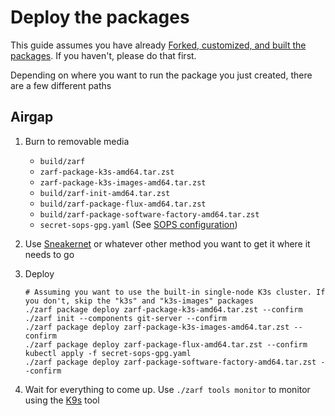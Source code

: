 # Deploy the packages

This guide assumes you have already [Forked, customized, and built the packages](fork-and-build.md). If you haven't, please do that first.

Depending on where you want to run the package you just created, there are a few different paths

## Airgap

1. Burn to removable media
    - `build/zarf`
    - `zarf-package-k3s-amd64.tar.zst`
    - `zarf-package-k3s-images-amd64.tar.zst`
    - `build/zarf-init-amd64.tar.zst`
    - `build/zarf-package-flux-amd64.tar.zst`
    - `build/zarf-package-software-factory-amd64.tar.zst`
    - `secret-sops-gpg.yaml` (See [SOPS configuration](sops.md))

2. Use [Sneakernet](https://en.wikipedia.org/wiki/Sneakernet) or whatever other method you want to get it where it needs to go

3. Deploy

   ```shell
   # Assuming you want to use the built-in single-node K3s cluster. If you don't, skip the "k3s" and "k3s-images" packages
   ./zarf package deploy zarf-package-k3s-amd64.tar.zst --confirm
   ./zarf init --components git-server --confirm
   ./zarf package deploy zarf-package-k3s-images-amd64.tar.zst --confirm
   ./zarf package deploy zarf-package-flux-amd64.tar.zst --confirm
   kubectl apply -f secret-sops-gpg.yaml
   ./zarf package deploy zarf-package-software-factory-amd64.tar.zst --confirm
   ```

4. Wait for everything to come up. Use `./zarf tools monitor` to monitor using the [K9s](https://github.com/derailed/k9s) tool
